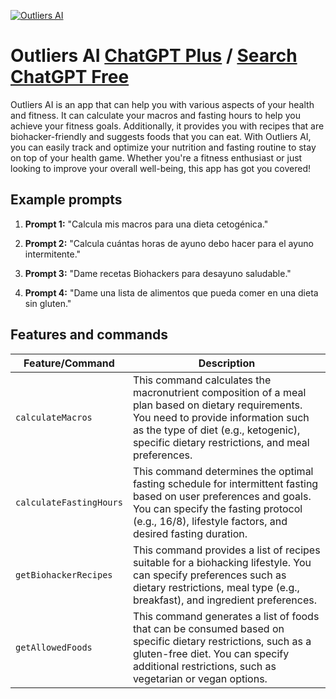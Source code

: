 
[![Outliers AI](https://files.oaiusercontent.com/file-JVoFS55nZxXGr6AlJHk9VVn1?se=2123-10-17T13%3A33%3A08Z&sp=r&sv=2021-08-06&sr=b&rscc=max-age%3D31536000%2C%20immutable&rscd=attachment%3B%20filename%3De1e7264b-9b1b-4423-8faa-caf84ccc9e8e.png&sig=JQa30DO0NOcRxmJ%2BVNN5bKa7LtjbNIPwzsT2D5089fA%3D)](https://chat.openai.com/g/g-oNq5TZ2zH-outliers-ai)

# Outliers AI [ChatGPT Plus](https://chat.openai.com/g/g-oNq5TZ2zH-outliers-ai) / [Search ChatGPT Free](https://gptcall.net/index.html#/?search=Outliers%20AI)

Outliers AI is an app that can help you with various aspects of your health and fitness. It can calculate your macros and fasting hours to help you achieve your fitness goals. Additionally, it provides you with recipes that are biohacker-friendly and suggests foods that you can eat. With Outliers AI, you can easily track and optimize your nutrition and fasting routine to stay on top of your health game. Whether you're a fitness enthusiast or just looking to improve your overall well-being, this app has got you covered!

## Example prompts

1. **Prompt 1:** "Calcula mis macros para una dieta cetogénica."

2. **Prompt 2:** "Calcula cuántas horas de ayuno debo hacer para el ayuno intermitente."

3. **Prompt 3:** "Dame recetas Biohackers para desayuno saludable."

4. **Prompt 4:** "Dame una lista de alimentos que pueda comer en una dieta sin gluten."


## Features and commands

| Feature/Command | Description |
| --- | --- |
| `calculateMacros` | This command calculates the macronutrient composition of a meal plan based on dietary requirements. You need to provide information such as the type of diet (e.g., ketogenic), specific dietary restrictions, and meal preferences. |
| `calculateFastingHours` | This command determines the optimal fasting schedule for intermittent fasting based on user preferences and goals. You can specify the fasting protocol (e.g., 16/8), lifestyle factors, and desired fasting duration. |
| `getBiohackerRecipes` | This command provides a list of recipes suitable for a biohacking lifestyle. You can specify preferences such as dietary restrictions, meal type (e.g., breakfast), and ingredient preferences. |
| `getAllowedFoods` | This command generates a list of foods that can be consumed based on specific dietary restrictions, such as a gluten-free diet. You can specify additional restrictions, such as vegetarian or vegan options. |


